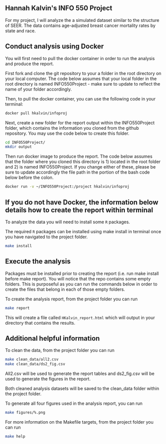 ## Hannah Kalvin's INFO 550 Project

For my project, I will analyze the a simulated dataset similar to the structure of SEER. The data contains age-adjusted breast cancer mortality rates by state and race.

## Conduct analysis using Docker

You will first need to pull the docker container in order to run the analysis and produce the report.

First fork and clone the git repository to your a folder in the root directory on your local computer. The code below assumes that your local folder in the root directory is named INFO550Project - make sure to update to reflect the name of your folder accordingly.

Then, to pull the docker container, you can use the following code in your terminal:
```bash
docker pull hkalvin/infoproj
```

Next, create a new folder for the report output within the INFO550Project folder, which contains the information you cloned from the github repository. You may use the code below to create this folder.
```bash
cd INFO550Project/
mkdir output
```

Then run docker image to produce the report. The code below assumes that the folder where you cloned this directory is 1) located in the root folder and 2) is named INFO550Project. If you change either of these, please be sure to update accordingly the file path in the portion of the bash code below before the colon.
```bash
docker run -v ~/INFO550Project:/project hkalvin/infoproj
```




## If you do not have Docker, the information below details how to create the report within terminal

To analyze the data you will need to install some `R` packages. 

The required `R` packages can be installed using make install in terminal once you have navigated to the project folder.
``` bash
make install
```

## Execute the analysis

Packages must be installed prior to creating the report (i.e. run make install before make report). You will notice that the repo contains some empty folders. This is purposeful as you can run the commands below in order to create the files that belong in each of those empty folders.

To create the analysis report, from the project folder you can run 
``` bash
make report
```

This will create a file called `HKalvin_report.html` which will output in your directory that contains the results.

## Additional helpful information

To clean the data, from the project folder you can run 
``` bash
make clean_data/all2.csv
make clean_data/ds2_fig.csv
```
All2.csv will be used to generate the report tables and ds2_fig.csv will be used to generate the figures in the report.

Both cleaned analysis datasets will be saved to the clean_data folder within the project folder.

To generate all four figures used in the analysis report, you can run
``` bash
make figures/%.png
```

For more information on the Makefile targets, from the project folder you can run

``` bash
make help
```